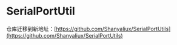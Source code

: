 # SerialPortUtil

仓库迁移到新地址：[https://github.com/Shanyaliux/SerialPortUtils](https://github.com/Shanyaliux/SerialPortUtils)
